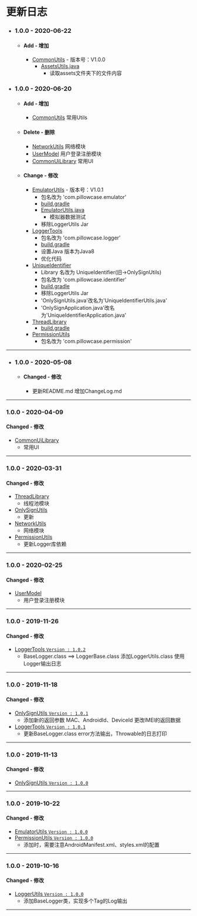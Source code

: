 # 更新日志
- ### 1.0.0 - 2020-06-22
    - #### Add  - 增加
        - [CommonUtils](CommonUtils) - 版本号：V1.0.0
          - [AssetsUtils.java](CommonUtils/src/main/java/com/pillowcase/utils/AssetsUtils.java)
            - 读取assets文件夹下的文件内容
- ### 1.0.0 - 2020-06-20
    - #### Add  - 增加
        - [CommonUtils](CommonUtils)  常用Utils
    - #### Delete - 删除
        - [NetworkUtils]() 网络模块
        - [UserModel]()  用户登录注册模块
        - [CommonUiLibrary]() 常用UI
    - #### Change - 修改
        - [EmulatorUtils](EmulatorUtils) - 版本号：V1.0.1
          - 包名改为 'com.pillowcase.emulator'
          - [build.gradle](EmulatorUtils/build.gradle)
          - [EmulatorUtils.java](EmulatorUtils/src/main/java/com/pillowcase/emulator/EmulatorUtils.java)
            - 模拟器数据测试
          - 移除LoggerUtils Jar
        - [LoggerTools](LoggerTools)
          - 包名改为 'com.pillowcase.logger'
          - [build.gradle](LoggerTools/build.gradle)
          - 设置Java 版本为Java8
          - 优化代码
        - [UniqueIdentifier](UniqueIdentifier)
          - Library 名改为 UniqueIdentifier(旧->OnlySignUtils)
          - 包名改为 'com.pillowcase.identifier'
          - [build.gradle](UniqueIdentifier/build.gradle)
          - 移除LoggerUtils Jar
          - 'OnlySignUtils.java'改名为'UniqueIdentifierUtils.java'
          - 'OnlySignApplication.java'改名为'UniqueIdentifierApplication.java'
        - [ThreadLibrary](ThreadLibrary)
          - [build.gradle](ThreadLibrary/build.gradle)
        - [PermissionUtils](PermissionUtils)
          - 包名改为 'com.pillowcase.permission'
***
- ### 1.0.0 - 2020-05-08
    - #### Changed - 修改
        - 更新README.md 增加ChangeLog.md
***
### 1.0.0 - 2020-04-09
#### Changed - 修改
- [CommonUiLibrary]()
  - 常用UI
***
### 1.0.0 - 2020-03-31
#### Changed - 修改
- [ThreadLibrary](ThreadLibrary)
  - 线程池模块
- [OnlySignUtils]()
  - 更新
- [NetworkUtils]()
  - 网络模块
- [PermissionUtils](PermissionUtils)
  - 更新Logger库依赖
***
### 1.0.0 - 2020-02-25
#### Changed - 修改
- [UserModel]()
  - 用户登录注册模块
***
### 1.0.0 - 2019-11-26
#### Changed - 修改
- [LoggerTools `Version : 1.0.2`](LoggerTools)
  - BaseLogger.class ==> LoggerBase.class 添加LoggerUtils.class 使用Logger输出日志
***
### 1.0.0 - 2019-11-18
#### Changed - 修改
- [OnlySignUtils `Version : 1.0.1`]()
  - 添加新的返回参数 MAC、AndroidId、DeviceId  更改IMEI的返回数据
- [LoggerTools `Version : 1.0.1`](LoggerTools)
  - 更新BaseLogger.class error方法输出，Throwable的日志打印
***
### 1.0.0 - 2019-11-13
#### Changed - 修改
- [OnlySignUtils `Version : 1.0.0`]()
***
### 1.0.0 - 2019-10-22
#### Changed - 修改
- [EmulatorUtils `Version : 1.0.0`](EmulatorUtils)
- [PermissionUtils `Version : 1.0.0`](PermissionUtils)
  - 添加时，需要注意AndroidManifest.xml、styles.xml的配置
***
### 1.0.0 - 2019-10-16
#### Changed - 修改
- [LoggerUtils `Version : 1.0.0`](LoggerTools)
  - 添加BaseLogger类，实现多个Tag的Log输出
***

